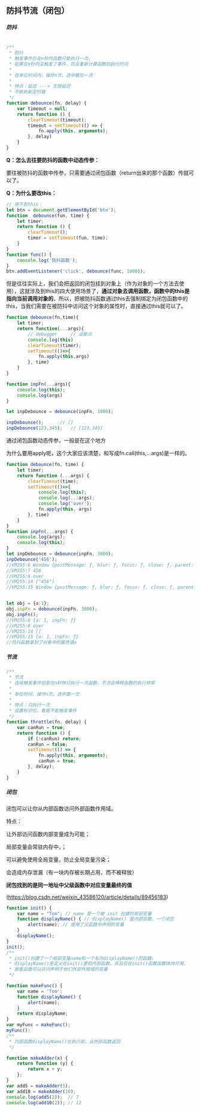 ## 防抖节流（闭包）

##### 防抖

```js

/**
 * 防抖
 * 触发事件后在n秒内函数只能执行一次，
 * 如果在n秒内又触发了事件，则会重新计算函数的执行时间
 * 
 * 在单位时间内，操作n次，选中最后一次
 * 
 * 特点：延迟 ---> 无限延迟
 * 不断刷新定时器
 */
function debounce(fn, delay) {
    var timeout = null;
    return function () {
        clearTimeout(timeout);
        timeout = setTimeout(() => {
            fn.apply(this, arguments);
        }, delay)
    }
}
```

**Q：怎么去往要防抖的函数中动态传参：**

要往被防抖的函数中传参，只需要通过闭包函数（return出来的那个函数）传就可以了。

**Q：为什么要改this：**

```js
// 用不到this：
let btn = document.getElementById('btn');
function  debounce(fun, time) {  
    let timer;
    return function () {  
        clearTimeout();
        timer = setTimeout(fun, time);
    }
}
function func() {  
    console.log('防抖函数');
}
btn.addEventListener('click', debounce(func, 1000));
```

但是往往实际上，我们会把返回的闭包挂到对象上（作为对象的一个方法去使用），这就涉及到this的四大使用场景了，**通过对象去调用函数，函数中的this是指向当前调用对象的**，所以，把被防抖函数通过this去强制绑定为闭包函数中的this，当我们需要在被防抖中访问这个对象的属性时，直接通过this就可以了。

```js
function debounce(fn,time){
	let timer;
	return function(...args){
		// debugger     // 设断点
        console.log(this)
		clearTimeout(timer);
		setTimeout(()=>{
			fn.apply(this,args)
		}, time)
	}
}

function inpFn(...args){
    console.log(this);  
	console.log(args)
}

let inpDebounce = debounce(inpFn, 1000);

inpDebounce();		// []
inpDebounce(123,345);	// [123,345]
```

通过闭包函数动态传参，一般是在这个地方

为什么要用apply呢，这个大家应该清楚，和写成fn.call(this,...args)是一样的。

```js
function debounce(fn, time) {  
    let timer;
    return function (...args) {  
        clearTimeout(time);
        setTimeout(()=>{
			console.log(this);
			console.log(...args);
			console.log('over');
            fn.apply(this, args)
        }, time)
    }
}
function inpFn(...args) {  
    console.log(args);     
    console.log(this);      
}
let inpDebounce = debounce(inpFn, 3000);
inpDebounce('456');	
//VM255:6 Window {postMessage: ƒ, blur: ƒ, focus: ƒ, close: ƒ, parent: Window, …}
//VM255:7 456
//VM255:8 over
//VM255:14 ["456"]
//VM255:15 Window {postMessage: ƒ, blur: ƒ, focus: ƒ, close: ƒ, parent: Window, …}


let obj = {a:1};
obj.inpFn = debounce(inpFn, 3000);
obj.inpFn(); 
//VM255:6 {a: 1, inpFn: ƒ}
//VM255:8 over
//VM255:14 []
//VM255:15 {a: 1, inpFn: ƒ}
//防抖函数拿到了对象中的属性值a	 
```



##### 节流

```js
/**
 * 节流
 * 连续触发事件但是在n秒钟只执行一次函数，节流会稀释函数的执行频率
 * 
 * 单位时间，操作n次，选中第一次
 * 
 * 特点：只执行一次
 * 设置标识位，看能不能触发事件
 */
function throttle(fn, delay) {
    var canRun = true;
    return function () {
        if (!canRun) return;
        canRun = false;
        setTimeout(() => {
            fn.apply(this, arguments);
            canRun = true;
        }, delay);
    }
}
```



##### 闭包

闭包可以让你从内部函数访问外部函数作用域。

特点：

让外部访问函数内部变量成为可能；

局部变量会常驻内存中，；

可以避免使用全局变量，防止全局变量污染；

会造成内存泄漏（有一块内存被长期占用，而不被释放）

**闭包找到的是同一地址中父级函数中对应变量最终的值**

(https://blog.csdn.net/weixin_43586120/article/details/89456183)

```js
function init() {
    var name = "Tom"; // name 是一个被 init 创建的局部变量
    function displayName() { // displayName() 是内部函数，一个闭包
        alert(name); // 使用了父函数中声明的变量
    }
    displayName();
}
init();
/**
 * init()创建了一个局部变量name和一个名为displayName()的函数。
 * displayName()是定义在init()里的内部函数，并且仅在init()函数函数体内可用。
 * 嵌套函数可以访问声明于他们外部作用域的变量
 */

function makeFunc() {
    var name = 'Tom';
    function displayName() {
        alert(name);
    }
    return displayName;
}
var myFunc = makeFunc();
myFunc();
/**
 * 内部函数displayName()在执行前，从外部函数返回
 */

function makeAdder(x) {
    return function (y) {
        return x + y;
    };
}
var add5 = makeAdder(5);
var add10 = makeAdder(10);
console.log(add5(2));  // 7
console.log(add10(2)); // 12
```



